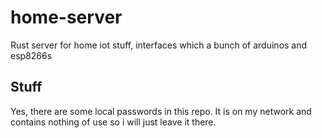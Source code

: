 # home-server
Rust server for home iot stuff, interfaces which a bunch of arduinos and esp8266s

## Stuff

Yes, there are some local passwords in this repo. It is on my network and contains nothing of use so i will just leave it there.
